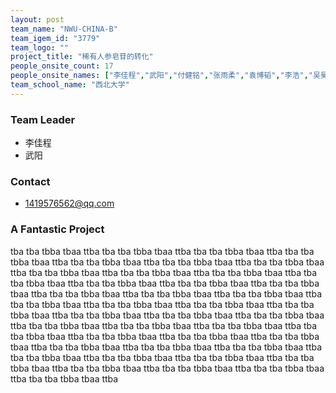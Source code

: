 ```yaml
---
layout: post
team_name: "NWU-CHINA-B"
team_igem_id: "3779"
team_logo: ""
project_title: "稀有人参皂苷的转化"
people_onsite_count: 17
people_onsite_names: ["李佳程","武阳","付健铭","张雨柔","袁博韬","李浩","吴昊坤","李智杰","常泽文","牛子阳","马宇欣","屈皓琪","汪政","邢嘉恒","刘源","王盼","马沛"]
team_school_name: "西北大学"
---
```



### Team Leader
* 李佳程
* 武阳

### Contact
* 1419576562@qq.com

### A Fantastic Project

tba tba tbba tbaa ttba tba tba tbba tbaa ttba tba tba tbba tbaa ttba tba tba tbba tbaa ttba tba tba tbba tbaa ttba tba tba tbba tbaa ttba tba tba tbba tbaa ttba tba tba tbba tbaa ttba tba tba tbba tbaa ttba tba tba tbba tbaa ttba tba tba tbba tbaa ttba tba tba tbba tbaa ttba tba tba tbba tbaa ttba tba tba tbba tbaa ttba tba tba tbba tbaa ttba tba tba tbba tbaa ttba tba tba tbba tbaa ttba tba tba tbba tbaa ttba tba tba tbba tbaa ttba tba tba tbba tbaa ttba tba tba tbba tbaa ttba tba tba tbba tbaa ttba tba tba tbba tbaa ttba tba tba tbba tbaa ttba tba tba tbba tbaa ttba tba tba tbba tbaa ttba tba tba tbba tbaa ttba tba tba tbba tbaa ttba tba tba tbba tbaa ttba tba tba tbba tbaa ttba tba tba tbba tbaa ttba tba tba tbba tbaa ttba tba tba tbba tbaa ttba tba tba tbba tbaa ttba tba tba tbba tbaa ttba tba tba tbba tbaa ttba tba tba tbba tbaa ttba tba tba tbba tbaa ttba tba tba tbba tbaa ttba tba tba tbba tbaa ttba tba tba tbba tbaa ttba tba tba tbba tbaa ttba 
